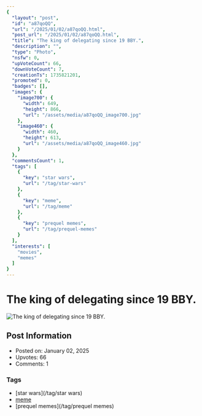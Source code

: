 ```yaml
---
{
  "layout": "post",
  "id": "a87qoQQ",
  "url": "/2025/01/02/a87qoQQ.html",
  "post_url": "/2025/01/02/a87qoQQ.html",
  "title": "The king of delegating since 19 BBY.",
  "description": "",
  "type": "Photo",
  "nsfw": 0,
  "upVoteCount": 66,
  "downVoteCount": 7,
  "creationTs": 1735821201,
  "promoted": 0,
  "badges": [],
  "images": {
    "image700": {
      "width": 649,
      "height": 866,
      "url": "/assets/media/a87qoQQ_image700.jpg"
    },
    "image460": {
      "width": 460,
      "height": 613,
      "url": "/assets/media/a87qoQQ_image460.jpg"
    }
  },
  "commentsCount": 1,
  "tags": [
    {
      "key": "star wars",
      "url": "/tag/star-wars"
    },
    {
      "key": "meme",
      "url": "/tag/meme"
    },
    {
      "key": "prequel memes",
      "url": "/tag/prequel-memes"
    }
  ],
  "interests": [
    "movies",
    "memes"
  ]
}
---
```


# The king of delegating since 19 BBY.

![The king of delegating since 19 BBY.](/assets/media/a87qoQQ_image700.jpg)

## Post Information

- Posted on: January 02, 2025
- Upvotes: 66
- Comments: 1

### Tags

- [star wars](/tag/star wars)
- [meme](/tag/meme)
- [prequel memes](/tag/prequel memes)
